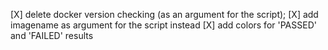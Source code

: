 [X] delete docker version checking (as an argument for the script);
[X] add imagename as argument for the script instead
[X] add colors for 'PASSED' and 'FAILED' results
